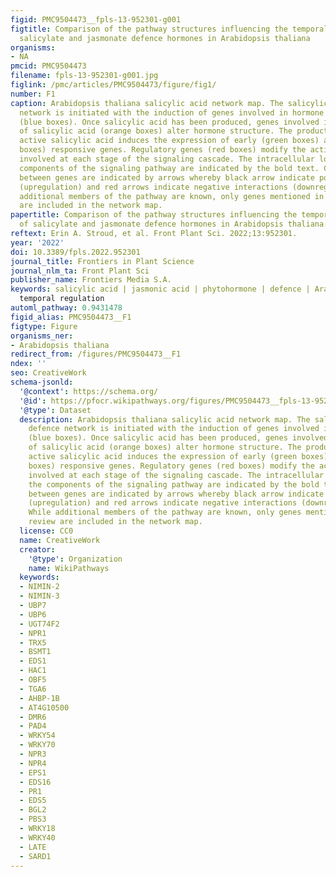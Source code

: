 ```yaml
---
figid: PMC9504473__fpls-13-952301-g001
figtitle: Comparison of the pathway structures influencing the temporal response of
  salicylate and jasmonate defence hormones in Arabidopsis thaliana
organisms:
- NA
pmcid: PMC9504473
filename: fpls-13-952301-g001.jpg
figlink: /pmc/articles/PMC9504473/figure/fig1/
number: F1
caption: Arabidopsis thaliana salicylic acid network map. The salicylic acid defence
  network is initiated with the induction of genes involved in hormone biosynthesis
  (blue boxes). Once salicylic acid has been produced, genes involved in the modification
  of salicylic acid (orange boxes) alter hormone structure. The production of metabolically
  active salicylic acid induces the expression of early (green boxes) and late (purple
  boxes) responsive genes. Regulatory genes (red boxes) modify the activity of genes
  involved at each stage of the signaling cascade. The intracellular location of the
  components of the signaling pathway are indicated by the bold text. Connections
  between genes are indicated by arrows whereby black arrow indicate positive interactions
  (upregulation) and red arrows indicate negative interactions (downregulation). While
  additional members of the pathway are known, only genes mentioned in this review
  are included in the network map.
papertitle: Comparison of the pathway structures influencing the temporal response
  of salicylate and jasmonate defence hormones in Arabidopsis thaliana.
reftext: Erin A. Stroud, et al. Front Plant Sci. 2022;13:952301.
year: '2022'
doi: 10.3389/fpls.2022.952301
journal_title: Frontiers in Plant Science
journal_nlm_ta: Front Plant Sci
publisher_name: Frontiers Media S.A.
keywords: salicylic acid | jasmonic acid | phytohormone | defence | Arabidopsis |
  temporal regulation
automl_pathway: 0.9431478
figid_alias: PMC9504473__F1
figtype: Figure
organisms_ner:
- Arabidopsis thaliana
redirect_from: /figures/PMC9504473__F1
ndex: ''
seo: CreativeWork
schema-jsonld:
  '@context': https://schema.org/
  '@id': https://pfocr.wikipathways.org/figures/PMC9504473__fpls-13-952301-g001.html
  '@type': Dataset
  description: Arabidopsis thaliana salicylic acid network map. The salicylic acid
    defence network is initiated with the induction of genes involved in hormone biosynthesis
    (blue boxes). Once salicylic acid has been produced, genes involved in the modification
    of salicylic acid (orange boxes) alter hormone structure. The production of metabolically
    active salicylic acid induces the expression of early (green boxes) and late (purple
    boxes) responsive genes. Regulatory genes (red boxes) modify the activity of genes
    involved at each stage of the signaling cascade. The intracellular location of
    the components of the signaling pathway are indicated by the bold text. Connections
    between genes are indicated by arrows whereby black arrow indicate positive interactions
    (upregulation) and red arrows indicate negative interactions (downregulation).
    While additional members of the pathway are known, only genes mentioned in this
    review are included in the network map.
  license: CC0
  name: CreativeWork
  creator:
    '@type': Organization
    name: WikiPathways
  keywords:
  - NIMIN-2
  - NIMIN-3
  - UBP7
  - UBP6
  - UGT74F2
  - NPR1
  - TRX5
  - BSMT1
  - EDS1
  - HAC1
  - OBF5
  - TGA6
  - AHBP-1B
  - AT4G10500
  - DMR6
  - PAD4
  - WRKY54
  - WRKY70
  - NPR3
  - NPR4
  - EPS1
  - EDS16
  - PR1
  - EDS5
  - BGL2
  - PBS3
  - WRKY18
  - WRKY40
  - LATE
  - SARD1
---
```

